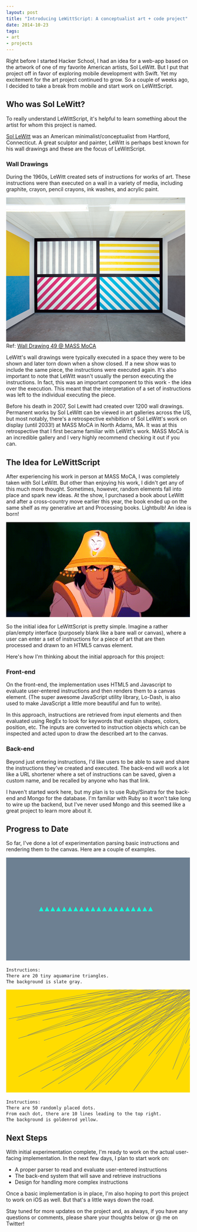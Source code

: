 ```yaml
---
layout: post
title: "Introducing LeWittScript: A conceptualist art + code project"
date: 2014-10-23
tags:
- art
- projects
---
```


Right before I started Hacker School, I had an idea for a web-app based on the artwork of one of my favorite American artists, Sol LeWitt. But I put that project off in favor of exploring mobile development with Swift. Yet my excitement for the art project continued to grow. So a couple of weeks ago, I decided to take a break from mobile and start work on LeWittScript.

## Who was Sol LeWitt?

To really understand LeWittScript, it's helpful to learn something about the artist for whom this project is named.

[Sol LeWitt](http://en.wikipedia.org/wiki/Sol_LeWitt) was an American minimalist/conceptualist from Hartford, Connecticut. A great sculptor and painter, LeWitt is perhaps best known for his wall drawings and these are the focus of LeWittScript.

### Wall Drawings

During the 1960s, LeWitt created sets of instructions for works of art. These instructions were than executed on a wall in a variety of media, including graphite, crayon, pencil crayons, ink washes, and acrylic paint.

![Sol LeWitt. Wall Drawing-49](/images/wall-drawing-49.jpg)
Ref: [Wall Drawing 49 @ MASS MoCA](http://www.massmoca.org/lewitt/walldrawing.php?id=419)

LeWitt's wall drawings were typically executed in a space they were to be shown and later torn down when a show closed. If a new show was to include the same piece, the instructions were executed again. It's also important to note that LeWitt wasn't usually the person executing the instructions. In fact, this was an important component to this work - the idea over the execution. This meant that the interpretation of a set of instructions was left to the individual executing the piece.

Before his death in 2007, Sol Lewitt had created over 1200 wall drawings. Permanent works by Sol LeWitt can be viewed in art galleries across the US, but most notably, there's a retrospective exhibition of Sol LeWitt's work on display (until 2033!) at MASS MoCA in North Adams, MA. It was at this retrospective that I first became familiar with LeWitt's work. MASS MoCA is an incredible gallery and I very highly recommend checking it out if you can.

## The Idea for LeWittScript

After experiencing his work in person at MASS MoCA, I was completely taken with Sol LeWitt. But other than enjoying his work, I didn't get any of this much more thought. Sometimes, however, random elements fall into place and spark new ideas. At the show, I purchased a book about LeWitt and after a cross-country move earlier this year, the book ended up on the same shelf as my generative art and Processing books. Lightbulb! An idea is born!

![An idea!](/images/aladdin-idea.gif)

So the initial idea for LeWittScript is pretty simple. Imagine a rather plan/empty interface (purposely blank like a bare wall or canvas), where a user can enter a set of instructions for a piece of art that are then processed and drawn to an HTML5 canvas element.

Here's how I'm thinking about the initial approach for this project:

### Front-end

On the front-end, the implementation uses HTML5 and Javascript to evaluate user-entered instructions and then renders them to a canvas element. (The super awesome JavaScript utility library, Lo-Dash, is also used to make JavaScript a little more beautiful and fun to write).

In this approach, instructions are retrieved from input elements and then evaluated using RegEx to look for keywords that explain shapes, colors, position, etc. The inputs are converted to instruction objects which can be inspected and acted upon to draw the described art to the canvas.

### Back-end

Beyond just entering instructions, I'd like users to be able to save and share the instructions they've created and executed. The back-end will work a lot like a URL shortener where a set of instructions can be saved, given a custom name, and be recalled by anyone who has that link.

I haven't started work here, but my plan is to use Ruby/Sinatra for the back-end and Mongo for the database. I'm familiar with Ruby so it won't take long to wire up the backend, but I've never used Mongo and this seemed like a great project to learn more about it.

## Progress to Date

So far, I've done a lot of experimentation parsing basic instructions and rendering them to the canvas. Here are a couple of examples.

![Early LeWittScript Art](/images/lws-001.png)

```
Instructions:
There are 20 tiny aquamarine triangles.
The background is slate gray.
```

![Early LeWittScript Art](/images/lws-002.png)

```
Instructions:
There are 50 randomly placed dots.
From each dot, there are 10 lines leading to the top right.
The background is goldenrod yellow.
```

## Next Steps

With initial experimentation complete, I'm ready to work on the actual user-facing implementation. In the next few days, I plan to start work on:

* A proper parser to read and evaluate user-entered instructions
* The back-end system that will save and retrieve instructions
* Design for handling more complex instructions

Once a basic implementation is in place, I'm also hoping to port this project to work on iOS as well. But that's a little ways down the road.

Stay tuned for more updates on the project and, as always, if you have any questions or comments, please share your thoughts below or @ me on Twitter!
